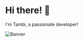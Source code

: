 # Hi there! 👋  
I'm Tambi, a passionate developer!  

![Banner](https://art.pixilart.com/sr2d022fca575aws3.png)  


